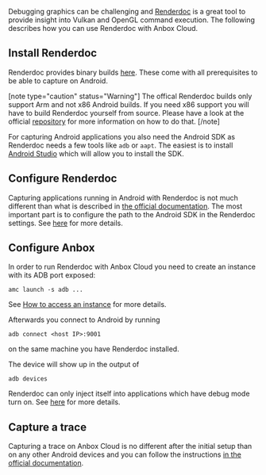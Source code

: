 Debugging graphics can be challenging and [Renderdoc](https://github.com/baldurk/renderdoc) is a great tool to provide insight into Vulkan and OpenGL command execution. The following describes how you can use Renderdoc with Anbox Cloud.

## Install Renderdoc

Renderdoc provides binary builds [here](https://renderdoc.org/builds). These come with all prerequisites to be able to capture on Android.

[note type="caution" status="Warning"]
The offical Renderdoc builds only support Arm and not x86 Android builds. If you need x86 support you will have to build Renderdoc yourself from source. Please have a look at the official [repository](https://github.com/baldurk/renderdoc) for more information on how to do that.
[/note]

For capturing Android applications you also need the Android SDK as Renderdoc needs a few tools like `adb` or `aapt`. The easiest is to install [Android Studio](https://developer.android.com/studio) which will allow you to install the SDK.

## Configure Renderdoc

Capturing applications running in Android with Renderdoc is not much different than what is described in [the official documentation](https://renderdoc.org/docs/how/how_android_capture.html). The most important part is to configure the path to the Android SDK in the Renderdoc settings. See [here](https://renderdoc.org/docs/window/settings_window.html#android-options) for more details.

## Configure Anbox

In order to run Renderdoc with Anbox Cloud you need to create an instance with its ADB port exposed:

    amc launch -s adb ...

See [How to access an instance](https://discourse.ubuntu.com/t/17772) for more details.

Afterwards you connect to Android by running

    adb connect <host IP>:9001

on the same machine you have Renderdoc installed.

The device will show up in the output of

    adb devices

Renderdoc can only inject itself into applications which have debug mode turn on. See [here](https://renderdoc.org/docs/how/how_android_capture.html#how-do-i-use-renderdoc-on-android) for more details.

## Capture a trace

Capturing a trace on Anbox Cloud is no different after the initial setup than on any other Android devices and you can follow the instructions [in the official documentation](https://renderdoc.org/docs/how/how_android_capture.html#).
